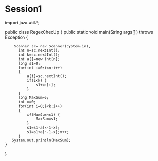 # Session1

import java.util.*;

public class RegexChecUp 
{
    public static void main(String args[] ) throws Exception 
    {
        
        Scanner sc= new Scanner(System.in);
          int n=sc.nextInt();
          int k=sc.nextInt();
          int a[]=new int[n];
          long s1=0;
          for(int i=0;i<n;i++)
          {
              a[i]=sc.nextInt();
              if(i<k) {
            	  s1+=a[i];
              }
          }
          long MaxSum=0;
          int x=0;
          for(int i=0;i<k;i++) 
          {
        	  if(MaxSum<s1) {
        		  MaxSum=s1;
        	  }
        	  s1=s1-a[k-1-x];
        	  s1=s1+a[n-1-x];x++;
          }
       System.out.println(MaxSum);
    }
}
